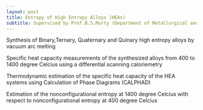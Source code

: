 ```yaml
---
layout: post
title: Entropy of High Entropy Alloys (HEAs)
subtitle: Supervised by Prof.B.S.Murty (Department of Metallurgical and Materials Engineering, IITM)
---
```


Synthesis of Binary,Ternary, Quaternary and Quinary high entropy alloys by vacuum arc melting
 
Specific heat capacity measurements of the synthesized alloys from 400 to 1400 degree Celcius using a differential scanning caloriemetry
 
Thermodynamic estimation of the specific heat capacity of the HEA systems using Calculation of Phase Diagrams (CALPHAD)
 
Estimation of the nonconfigurational entropy at 1400 degree Celcius with respect to nonconfigurational entropy at 400 degree Celcius 
      
 

